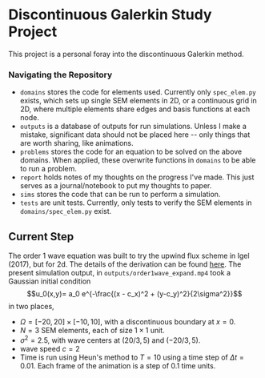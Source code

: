 # Discontinuous Galerkin Study Project

This project is a personal foray into the discontinuous Galerkin method.

### Navigating the Repository

- `domains` stores the code for elements used. Currently only `spec_elem.py` exists, which sets up single SEM elements in 2D, or a continuous grid in 2D, where multiple elements share edges and basis functions at each node.
- `outputs` is a database of outputs for run simulations. Unless I make a mistake, significant data should not be placed here -- only things that are worth sharing, like animations.
- `problems` stores the code for an equation to be solved on the above domains. When applied, these overwrite functions in `domains` to be able to run a problem.
- `report` holds notes of my thoughts on the progress I've made. This just serves as a journal/notebook to put my thoughts to paper.
- `sims` stores the code that can be run to perform a simulation.
- `tests` are unit tests. Currently, only tests to verify the SEM elements in `domains/spec_elem.py` exist.

## Current Step

The order 1 wave equation was built to try the upwind flux scheme in Igel (2017), but for 2d. The details of the derivation can be found [here](doc/sim_order1_wave_expand.md). The present simulation output, in `outputs/order1wave_expand.mp4` took a Gaussian initial condition
$$u_0(x,y)= a_0 e^{-\frac{(x - c_x)^2 + (y-c_y)^2}{2\sigma^2}}$$
in two places,
- $\Omega = [-20,20]\times[-10,10]$, with a discontinuous boundary at $x=0$.
- $N = 3$ SEM elements, each of size $1\times 1$ unit.
- $\sigma^2 = 2.5$, with wave centers at $(20/3,5)$ and $(-20/3, 5)$.
- wave speed $c = 2$
- Time is run using Heun's method to $T=10$ using a time step of $\Delta t = 0.01$. Each frame of the animation is a step of $0.1$ time units.